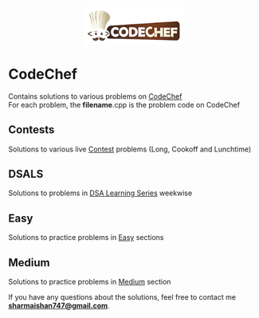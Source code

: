<p align="center">
  <img src="cclogo.png" width = "200">
</p>

# CodeChef

Contains solutions to various problems on [CodeChef](https://www.codechef.com) <br>
For each problem, the **filename**.cpp is the problem code on CodeChef

## Contests

Solutions to various live [Contest](https://www.codechef.com/contests) problems (Long, Cookoff and Lunchtime)

## DSALS

Solutions to problems in [DSA Learning Series](https://www.codechef.com/LEARNDSA?itm_campaign=contest_listing) weekwise

## Easy

Solutions to practice problems in [Easy](https://www.codechef.com/problems/easy) sections

## Medium

Solutions to practice problems in [Medium](https://www.codechef.com/problems/medium) section

If you have any questions about the solutions, feel free to contact me **sharmaishan747@gmail.com**.